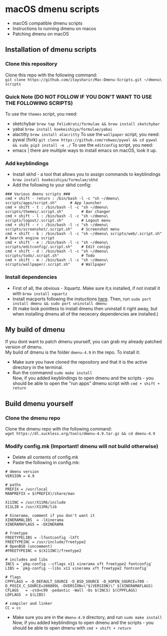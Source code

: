 # macOS dmenu scripts
- macOS compatible dmenu scripts
- Instructions to running dmenu on macos
- Patching dmenu on macOS

## Installation of dmenu scripts
### Clone this repository
Clone this repo with the following command: <br>
```git clone https://github.com/itaysharir/Mac-Dmenu-Scripts.git ~/dmenu\ scripts```
### Quick Note (DO NOT FOLLOW IF YOU DON'T WANT TO USE THE FOLLOWING SCRIPTS) ###
To use the ```themes``` script, you need:
- sketchybar ```brew tap FelixKratz/formulae && brew install sketchybar```
- yabai ```brew install koekeishiya/formulae/yabai```
- alactitty ```brew install alacritty```
To use the ```wallpaper``` script, you need:
- pywal (fork) ```git clone https://github.com/robwaz/pywal && cd pywal && sudo pip3 install -e ./```
To use the ```editconfig``` script, you need:
- emacs | there are multiple ways to install emacs on macOS, look it up.

### Add keyblindings
- Install skhd - a tool that allows you to assign commands to keyblindings ```brew install koekeishiya/formulae/skhd``` <br>
- Add the following to your skhd config:
```
### Various dmenu scripts ###
cmd + shift - return : /bin/bash -l -c "sh ~/dmenu\ scripts/apps/script.sh"      # App launcher
cmd + shift - t : /bin/bash -l -c "sh ~/dmenu\ scripts/themes/.script.sh"        # Bar changer
cmd + shift - l : /bin/bash -l -c "sh ~/dmenu\ scripts/logout/.script.sh"        # Logout menu
cmd + shift - r : /bin/bash -l -c "sh ~/dmenu\ scripts/screenshot/.script.sh"    # Screenshot menu
cmd + shift - b : /bin/bash -l -c "sh ~/dmenu\ scripts/web/.script.sh"           # Search engine script
cmd + shift - e : /bin/bash -l -c "sh ~/dmenu\ scripts/editconfig/.script.sh"    # Edit conigs
cmd + shift - d : /bin/bash -l -c "sh ~/dmenu\ scripts/todo/.script.sh"          # Todo
cmd + shift - m : /bin/bash -l -c "sh ~/dmenu\ scripts/wallpaper/.script.sh"     # Wallpaper
```
### Install dependencies
- First of all, the obvious - Xquartz. Make sure it;s installed, if not install it with ```brew install xquartz```
- Install macports following the instuctions [here](https://www.macports.org/install.php). Then, run ```sudo port install dmenu && sudo port uninstall dmenu```
- (It make look pointless to install dmenu then uninstall it right away, but when installing dmenu all of the nececery dependencies are installed.)
## My build of dmenu
If you dont want to patch dmenu yourself, you can grab my already patched version of dmenu. <br>
My build of dmenu is the folder ```dmenu-4.9``` in the repo. To install it: <br>
- Make sure you have cloned the repository and that it is the active directory in the terminal. <br>
- Run the commannd ```sudo make install``` <br>
Now, if you added keyblindings to open dmenu and the scripts - you should be able to open the "run apps" dmenu script with ```cmd + shift + return```

## Build dmenu yourself
### Clone the dmenu repo
Clone the dmenu repo with the following command: <br>
```wget https://dl.suckless.org/tools/dmenu-4.9.tar.gz && cd dmenu-4.9```

### Modify config.mk (Important! dmenu will not build otherwise) <br>
- Delete all contents of config.mk <br>
- Paste the following in config.mk: <br>
```
# dmenu version
VERSION = 4.9

# paths
PREFIX = /usr/local
MANPREFIX = $(PREFIX)/share/man

X11INC = /usr/X11R6/include
X11LIB = /usr/X11R6/lib

# Xinerama, comment if you don't want it
XINERAMALIBS  = -lXinerama
XINERAMAFLAGS = -DXINERAMA

# freetype
FREETYPELIBS = -lfontconfig -lXft
FREETYPEINC = /usr/include/freetype2
# OpenBSD (uncomment)
#FREETYPEINC = $(X11INC)/freetype2

# includes and libs
INCS = `pkg-config --cflags x11 xinerama xft freetype2 fontconfig`
LIBS = `pkg-config --libs x11 xinerama xft freetype2 fontconfig`

# flags
CPPFLAGS = -D_DEFAULT_SOURCE -D_BSD_SOURCE -D_XOPEN_SOURCE=700 -D_POSIX_C_SOURCE=200809L -DVERSION=\"$(VERSION)\" $(XINERAMAFLAGS)
CFLAGS   = -std=c99 -pedantic -Wall -Os $(INCS) $(CPPFLAGS)
LDFLAGS  = $(LIBS)

# compiler and linker
CC = cc
```
- Make sure you are in the ```dmenu-4.9``` directory, and run ```sudo make install``` <br>
Now, if you added keyblindings to open dmenu and the scripts - you should be able to open dmenu with ```cmd + shift + return```
